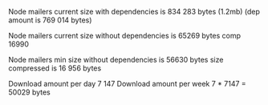 Node mailers current size with dependencies is 834 283 bytes (1.2mb) (dep amount is 769 014 bytes)

Node mailers current size without dependencies is 65269 bytes
 comp 16990 

Node mailers min size without dependencies is 56630 bytes
        size compressed is 16 956 bytes


Download amount per day 7 147
Download amount per week 7 * 7147 = 50029 bytes

